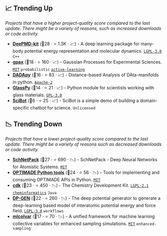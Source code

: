 ## 📈 Trending Up

_Projects that have a higher project-quality score compared to the last update. There might be a variety of reasons, such as increased downloads or code activity._

- <b><a href="https://github.com/deepmodeling/deepmd-kit">DeePMD-kit</a></b> (🥇28 ·  ⭐ 1.3K · 📈) - A deep learning package for many-body potential energy representation and molecular dynamics. <code><a href="http://bit.ly/37RvQcA">LGPL-3.0</a></code> <code>C++</code>
- <b><a href="https://github.com/ziatdinovmax/gpax">gpax</a></b> (🥇18 ·  ⭐ 160 · 📈) - Gaussian Processes for Experimental Sciences. <code><a href="http://bit.ly/34MBwT8">MIT</a></code> <code>probabilistic</code> <a href="https://en.wikipedia.org/wiki/Active_learning_(machine_learning)"><code>active-learning</code></a>
- <b><a href="https://github.com/sissa-data-science/DADApy">DADApy</a></b> (🥇16 ·  ⭐ 83 · 📈) - Distance-based Analysis of DAta-manifolds in python. <code><a href="http://bit.ly/3nYMfla">Apache-2</a></code>
- <b><a href="https://github.com/drcassar/glasspy">GlassPy</a></b> (🥈14 ·  ⭐ 21 · 📈) - Python module for scientists working with glass materials. <code><a href="http://bit.ly/2M0xdwT">GPL-3.0</a></code>
- <b><a href="https://github.com/CFN-softbio/SciBot">SciBot</a></b> (🥉6 ·  ⭐ 25 · 📈) - SciBot is a simple demo of building a domain-specific chatbot for science. <code>Unlicensed</code>

## 📉 Trending Down

_Projects that have a lower project-quality score compared to the last update. There might be a variety of reasons such as decreased downloads or code activity._

- <b><a href="https://github.com/atomistic-machine-learning/schnetpack">SchNetPack</a></b> (🥇27 ·  ⭐ 690 · 📉) - SchNetPack - Deep Neural Networks for Atomistic Systems. <code><a href="http://bit.ly/34MBwT8">MIT</a></code>
- <b><a href="https://github.com/Materials-Consortia/optimade-python-tools">OPTIMADE Python tools</a></b> (🥇24 ·  ⭐ 56 · 📉) - Tools for implementing and consuming OPTIMADE APIs in Python. <code><a href="http://bit.ly/34MBwT8">MIT</a></code>
- <b><a href="https://github.com/cdk/cdk">cdk</a></b> (🥇23 ·  ⭐ 450 · 📉) - The Chemistry Development Kit. <code><a href="https://tldrlegal.com/search?q=LGPL-2.1">LGPL-2.1</a></code> <a href="https://en.wikipedia.org/wiki/Cheminformatics"><code>cheminformatics</code></a> <code>Java</code>
- <b><a href="https://github.com/deepmodeling/dpgen">DP-GEN</a></b> (🥇22 ·  ⭐ 260 · 📉) - The deep potential generator to generate a deep-learning based model of interatomic potential energy and force field. <code><a href="http://bit.ly/37RvQcA">LGPL-3.0</a></code> <code>workflows</code>
- <b><a href="https://github.com/luigibonati/mlcolvar">mlcolvar</a></b> (🥈17 ·  ⭐ 70 · 📉) - A unified framework for machine learning collective variables for enhanced sampling simulations. <code><a href="http://bit.ly/34MBwT8">MIT</a></code> <code>enhanced-sampling</code>

